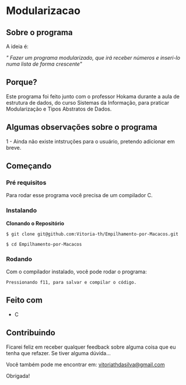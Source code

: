 # Modularizacao

## Sobre o programa

A ideia é:

_" Fazer um programa modularizado, que irá receber números e inseri-lo numa lista de forma crescente"_
## Porque?

Este programa foi feito junto com o professor Hokama durante a aula de estrutura de dados, do curso Sistemas da Informação, para praticar Modularização e Tipos Abstratos de Dados. 

## Algumas observações sobre o programa
1 - Ainda não existe intstruções para o usuário, pretendo adicionar em breve.

## Começando

### Pré requisitos

Para rodar esse programa você precisa de um compilador C.

### Instalando

**Clonando o Repositório**

```
$ git clone git@github.com:Vitoria-th/Empilhamento-por-Macacos.git

$ cd Empilhamento-por-Macacos
```

### Rodando

Com o compilador instalado, você pode rodar o programa:

```
Pressionando f11, para salvar e compilar o código.

```

## Feito com

- C

## Contribuindo

Ficarei feliz em receber qualquer feedback sobre alguma coisa que eu tenha que refazer. Se tiver alguma dúvida...

Você também pode me encontrar em: vitoriathdasilva@gmail.com

Obrigada!
